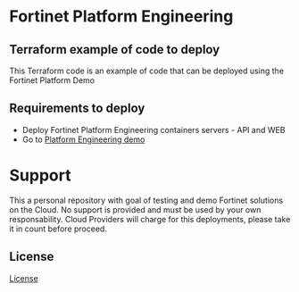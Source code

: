 # Fortinet Platform Engineering
## Terraform example of code to deploy

This Terraform code is an example of code that can be deployed using the Fortinet Platform Demo

## Requirements to deploy
* Deploy Fortinet Platform Engineering containers servers - API and WEB
* Go to [Platform Engineering demo](https://github.com/jmvigueras/plf-eng-demo-setup)

# Support
This a personal repository with goal of testing and demo Fortinet solutions on the Cloud. No support is provided and must be used by your own responsability. Cloud Providers will charge for this deployments, please take it in count before proceed.

## License
[License](./LICENSE)


